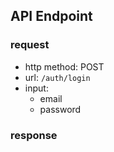 ## API Endpoint

### request

* http method: POST
* url: `/auth/login`
* input:
  * email
  * password

### response
